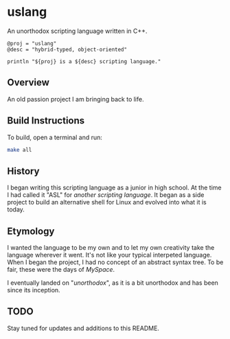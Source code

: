 # uslang

An unorthodox scripting language written in C++.

```uslang
@proj = "uslang"
@desc = "hybrid-typed, object-oriented"

println "${proj} is a ${desc} scripting language."
```

## Overview

An old passion project I am bringing back to life.

## Build Instructions

To build, open a terminal and run:

```bash
make all
```

## History

I began writing this scripting language as a junior in high school. At the time I had called it "ASL" for *another scripting language*.  It began as a side project to build an alternative shell for Linux and evolved into what it is today.

## Etymology

I wanted the language to be my own and to let my own creativity take the language wherever it went. It's not like your typical interpeted language. When I began the project, I had no concept of an abstract syntax tree. To be fair, these were the days of *MySpace*.

I eventually landed on "*unorthodox*", as it is a bit unorthodox and has been since its inception.

## TODO

Stay tuned for updates and additions to this README.
